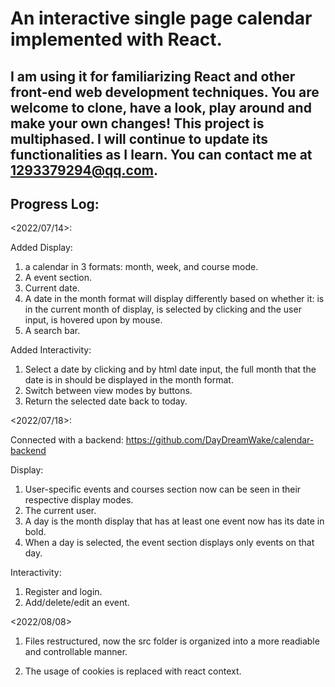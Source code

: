 # An interactive single page calendar implemented with React.

## I am using it for familiarizing React and other front-end web development techniques. You are welcome to clone, have a look, play around and make your own changes! This project is multiphased. I will continue to update its functionalities as I learn. You can contact me at 1293379294@qq.com.

## Progress Log:

<2022/07/14>: 

  Added Display:
  1. a calendar in 3 formats: month, week, and course mode.
  2. A event section.
  3. Current date.
  4. A date in the month format will display differently based on whether it: is in the current month of display, is selected by clicking and the user input, is hovered upon by mouse.
  5. A search bar.

  Added Interactivity:
  1. Select a date by clicking and by html date input, the full month that the date is in should be displayed in the month format.
  2. Switch between view modes by buttons.
  3. Return the selected date back to today.
  
 <2022/07/18>:
 
  Connected with a backend: https://github.com/DayDreamWake/calendar-backend
  
  Display:
  1. User-specific events and courses section now can be seen in their respective display modes.
  2. The current user.
  3. A day is the month display that has at least one event now has its date in bold.
  4. When a day is selected, the event section displays only events on that day.
  
  Interactivity:
  1. Register and login.
  2. Add/delete/edit an event.
  
  <2022/08/08>
  
  1. Files restructured, now the src folder is organized into a more readiable and controllable manner.
  
  2. The usage of cookies is replaced with react context.
  
  
